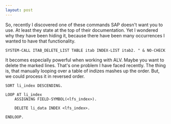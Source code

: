 ```yaml
---
layout: post
---
```


So, recently I discovered one of these commands SAP doesn't want you to use. At least they state at the top of their documentation. Yet I wondered why they have been hiding it, because there have been many occurrences I wanted to have that functionality.

    SYSTEM-CALL ITAB_DELETE_LIST TABLE itab INDEX-LIST itab2. " & NO-CHECK

It becomes especially powerful when working with ALV. Maybe you want to delete the marked lines. That's one problem I have faced recently. The thing is, that manually looping over a table of indizes mashes up the order. But, we could process it in reversed order.

    SORT li_index DESCENDING.

    LOOP AT li_index
        ASSIGNING FIELD-SYMBOL(<lfs_index>).
        
        DELETE li_data INDEX <lfs_index>.

    ENDLOOP.
